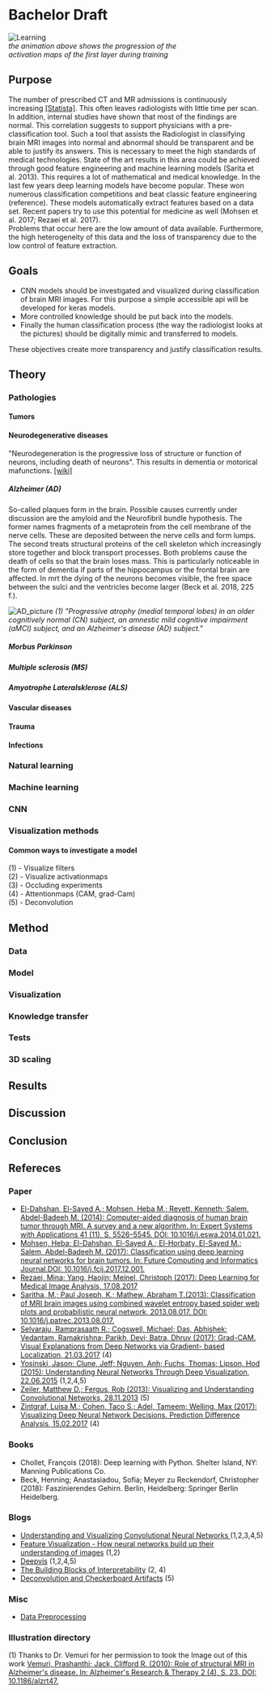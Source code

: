# Bachelor Draft

![Learning](https://github.com/JakobDexl/Bachelor/blob/master/Test_visulizations/stack2.gif) <br />
*the animation above shows the progression of the <br />
activation maps of the first layer during training*

## Purpose

The number of prescribed CT and MR admissions is continuously increasing [[Statista]](https://github.com/JakobDexl/Bachelor/blob/master/Test_visulizations/statistic_id172719_ct-und-mrt---untersuchungszahlen.png). This often leaves radiologists with little time per scan. In addition, internal studies have shown that most of the findings are normal. This correlation suggests to support physicians with a pre-classification tool. 
Such a tool that assists the Radiologist in classifying brain MRI images into normal and abnormal should be transparent and be able to justify its answers. This is necessary to meet the high standards of medical technologies.
State of the art results in this area could be achieved through good feature engineering and machine learning models (Sarita et al. 2013).
This requires a lot of mathematical and medical knowledge. In the last few years deep learning models have become popular. These won numerous classification competitions and beat classic feature engineering (reference). These models automatically extract features based on a data set. Recent papers try to use this potential for medicine as well (Mohsen et al. 2017; Rezaei et al. 2017).  
Problems that occur here are the low amount of data available. Furthermore, the high heterogeneity of this data and the loss of transparency due to the low control of feature extraction.

## Goals

- CNN models should be investigated and visualized during classification of brain MRI images. For this purpose a simple accessible api will be developed for keras models.<br />
- More controlled knowledge should be put back into the models.<br /> 
- Finally the human classification process (the way the radiologist looks at the pictures) should be digitally mimic and transferred to models.<br />

These objectives create more transparency and justify classification results.

## Theory
### Pathologies
#### Tumors
#### Neurodegenerative diseases
"Neurodegeneration is the progressive loss of structure or function of neurons, including death of neurons". This results in dementia or motorical mafunctions. [[wiki]](https://en.wikipedia.org/wiki/Neurodegeneration)
##### Alzheimer (AD)
So-called plaques form in the brain. Possible causes currently under discussion are the amyloid and the
Neurofibril bundle hypothesis. The former names fragments of a metaprotein from the cell membrane of the nerve cells. These are deposited between the nerve cells and form lumps. The second treats structural proteins of the cell skeleton which increasingly store together and block transport processes. Both problems cause the death of cells so that the brain loses mass. This is particularly noticeable in the form of dementia if parts of the hippocampus or the frontal brain are affected. In mrt the dying of the neurons becomes visible, the free space between the sulci and the ventricles become larger (Beck et al. 2018, 225 f.). <br /> 

![AD_picture](https://media.springernature.com/full/springer-static/image/art%3A10.1186%2Falzrt47/MediaObjects/13195_2010_Article_30_Fig2_HTML.jpg)
*(1) "Progressive atrophy (medial temporal lobes) in an older cognitively normal (CN) subject, an amnestic mild cognitive impairment (aMCI) subject, and an Alzheimer's disease (AD) subject."*
##### Morbus Parkinson
##### Multiple sclerosis (MS)
##### Amyotrophe Lateralsklerose (ALS)
#### Vascular diseases 
#### Trauma
#### 
#### Infections
### Natural learning
### Machine learning
### CNN
### Visualization methods
#### Common ways to investigate a model

(1) - Visualize filters <br />
(2) - Visualize activationmaps <br />
(3) - Occluding experiments <br />
(4) - Attentionmaps (CAM, grad-Cam) <br />
(5) - Deconvolution <br />


## Method
### Data
### Model
### Visualization
### Knowledge transfer
### Tests
### 3D scaling
## Results
## Discussion
## Conclusion
## Refereces
### Paper

- [El-Dahshan, El-Sayed A.; Mohsen, Heba M.; Revett, Kenneth; Salem, Abdel-Badeeh M. (2014): Computer-aided diagnosis of human brain tumor through MRI. A survey and a new algorithm. In: Expert Systems with Applications 41 (11), S. 5526–5545. DOI: 10.1016/j.eswa.2014.01.021.](http://dx.doi.org/10.1016/j.eswa.2014.01.021)
- [Mohsen, Heba; El-Dahshan, El-Sayed A.; El-Horbaty, El-Sayed M.; Salem, Abdel-Badeeh M. (2017): Classification using deep learning neural networks for brain tumors. In: Future Computing and Informatics Journal.DOI: 10.1016/j.fcij.2017.12.001.](http://dx.doi.org/10.1016/j.fcij.2017.12.001)
- [Rezaei, Mina; Yang, Haojin; Meinel, Christoph (2017): Deep Learning for Medical Image Analysis, 17.08.2017](http://arxiv.org/pdf/1708.08987)
- [Saritha, M.; Paul Joseph, K.; Mathew, Abraham T.(2013): Classification of MRI brain images using combined wavelet entropy based spider web plots and probabilistic neural network, 2013.08.017. DOI: 10.1016/j.patrec.2013.08.017.](https://doi.org/10.1016/j.patrec.2013.08.017)
- [Selvaraju, Ramprasaath R.; Cogswell, Michael; Das, Abhishek; Vedantam, Ramakrishna; Parikh,
Devi; Batra, Dhruv (2017): Grad-CAM. Visual Explanations from Deep Networks via Gradient-
based Localization, 21.03.2017](http://arxiv.org/pdf/1610.02391) (4) <br />
- [Yosinski, Jason; Clune, Jeff; Nguyen, Anh; Fuchs, Thomas; Lipson, Hod (2015): Understanding
Neural Networks Through Deep Visualization, 22.06.2015](http://arxiv.org/pdf/1506.06579) (1,2,4,5) <br />
- [Zeiler, Matthew D.; Fergus, Rob (2013): Visualizing and Understanding Convolutional
Networks, 28.11.2013](http://arxiv.org/pdf/1311.2901) (5) <br />
- [Zintgraf, Luisa M.; Cohen, Taco S.; Adel, Tameem; Welling, Max (2017): Visualizing Deep
Neural Network Decisions. Prediction Difference Analysis, 15.02.2017](http://arxiv.org/pdf/1702.04595) (4) <br />

### Books

- Chollet, François (2018): Deep learning with Python. Shelter Island, NY: Manning Publications Co.
- Beck, Henning; Anastasiadou, Sofia; Meyer zu Reckendorf, Christopher (2018): Faszinierendes Gehirn. Berlin, Heidelberg: Springer Berlin Heidelberg.

### Blogs

- [Understanding and Visualizing Convolutional Neural Networks ](http://cs231n.github.io/understanding-cnn/) (1,2,3,4,5) <br />
- [Feature Visualization - How neural networks build up their understanding of images](https://distill.pub/2017/feature-visualization/#enemy-of-feature-vis) (1,2) <br />
- [Deepvis](http://yosinski.com/deepvis) (1,2,4,5) <br />
- [The Building Blocks of Interpretability](https://distill.pub/2018/building-blocks/) (2, 4) <br />
- [Deconvolution and Checkerboard Artifacts](https://distill.pub/2016/deconv-checkerboard/) (5) <br />

### Misc

- [Data Preprocessing](http://cs231n.github.io/neural-networks-2/) <br />

### Illustration directory
(1) Thanks to Dr. Vemuri for her permission to took the Image out of this work
 [Vemuri, Prashanthi; Jack, Clifford R. (2010): Role of structural MRI in Alzheimer's disease. In: Alzheimer's Research & Therapy 2 (4), S. 23. DOI: 10.1186/alzrt47.](https://alzres.biomedcentral.com/articles/10.1186/alzrt47)



